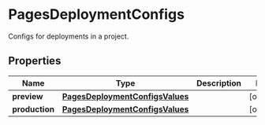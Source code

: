 

# PagesDeploymentConfigs

Configs for deployments in a project.

## Properties

| Name | Type | Description | Notes |
|------------ | ------------- | ------------- | -------------|
|**preview** | [**PagesDeploymentConfigsValues**](PagesDeploymentConfigsValues.md) |  |  [optional] |
|**production** | [**PagesDeploymentConfigsValues**](PagesDeploymentConfigsValues.md) |  |  [optional] |



